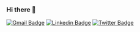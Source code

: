 ### Hi there 👋

[![Gmail Badge](https://img.shields.io/badge/-theulusan@gmail.com-c14438?style=flat&logo=Gmail&logoColor=white)](mailto:theulusan@gmail.com "Connect via Email")
[![Linkedin Badge](https://img.shields.io/badge/-emreulusan-0072b1?style=flat&logo=Linkedin&logoColor=white)](https://www.linkedin.com/in/emreulusan/ "Connect on LinkedIn")
[![Twitter Badge](https://img.shields.io/badge/-@theulusan-00acee?style=flat&logo=Twitter&logoColor=white)](https://twitter.com/intent/follow?screen_name=theulusan "Follow on Twitter")
